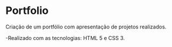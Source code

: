 # Portfolio
Criação de um portfólio com apresentação de projetos realizados.

-Realizado com as tecnologias: HTML 5 e CSS 3.
